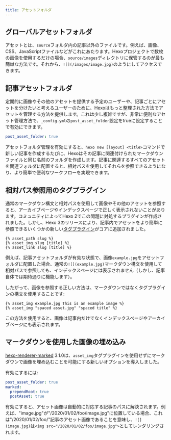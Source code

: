 ```yaml
---
title: アセットフォルダ
---
```

## グローバルアセットフォルダ

アセットとは、`source`フォルダ内の記事以外のファイルです。例えば、画像、CSS、JavaScriptファイルなどがこれにあたります。Hexoプロジェクトで数枚の画像を使用するだけの場合、`source/images`ディレクトリに保管するのが最も簡単な方法です。それから、`![](/images/image.jpg)`のようにしてアクセスできます。

## 記事アセットフォルダ

定期的に画像やその他のアセットを提供する予定のユーザーや、記事ごとにアセットを分けたいと考えるユーザーのために、Hexoはもっと整理された方法でアセットを管理する方法を提供します。これは少し複雑ですが、非常に便利なアセット管理方法で、`_config.yml`の`post_asset_folder`設定をtrueに設定することで有効にできます。

``` yaml _config.yml
post_asset_folder: true
```

アセットフォルダ管理を有効にすると、`hexo new [layout] <title>`コマンドで新しい記事を作成するたびに、Hexoはその記事に関連付けられたマークダウンファイルと同じ名前のフォルダを作成します。記事に関連するすべてのアセットを関連フォルダに配置すると、相対パスを使用してそれらを参照できるようになり、より簡単で便利なワークフローを実現できます。

## 相対パス参照用のタグプラグイン

通常のマークダウン構文と相対パスを使用して画像やその他のアセットを参照すると、アーカイブページやインデックスページで正しく表示されないことがあります。コミュニティによってHexo 2でこの問題に対処するプラグインが作成されました。しかし、Hexo 3のリリースにより、記事内でアセットをより簡単に参照できるいくつかの新しい[タグプラグイン](tag-plugins#アセットを含める)がコアに追加されました。

```
{% asset_path slug %}
{% asset_img slug [title] %}
{% asset_link slug [title] %}
```

例えば、記事アセットフォルダが有効な状態で、画像`example.jpg`をアセットフォルダに配置した場合、通常の`![](example.jpg)`マークダウン構文を使用して相対パスで参照しても、インデックスページには表示されません（しかし、記事自体では期待通りに機能します）。

したがって、画像を参照する正しい方法は、マークダウンではなくタグプラグインの構文を使用することです:

```
{% asset_img example.jpg This is an example image %}
{% asset_img "spaced asset.jpg" "spaced title" %}
```

この方法を使用すると、画像は記事内だけでなくインデックスページやアーカイブページにも表示されます。

## マークダウンを使用した画像の埋め込み

[hexo-renderer-marked](https://github.com/hexojs/hexo-renderer-marked) 3.1.0は、`asset_img`タグプラグインを使用せずにマークダウンで画像を埋め込むことを可能にする新しいオプションを導入しました。

有効にするには:

``` yml _config.yml
post_asset_folder: true
marked:
  prependRoot: true
  postAsset: true
```

有効にすると、アセット画像は自動的に対応する記事のパスに解決されます。例えば、"image.jpg"が"/2020/01/02/foo/image.jpg"に位置している場合、これは"/2020/01/02/foo/"記事のアセット画像であることを意味し、`![](image.jpg)`は`<img src="/2020/01/02/foo/image.jpg">`としてレンダリングされます。
